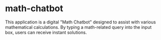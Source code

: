 # math-chatbot
This application is a digital "Math Chatbot" designed to assist with various mathematical calculations. By typing a math-related query into the input box, users can receive instant solutions.
